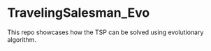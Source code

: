 # TravelingSalesman_Evo
This repo showcases how the TSP can be solved using evolutionary algorithm.
